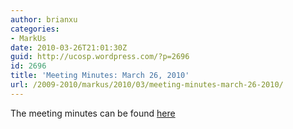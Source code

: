 ```yaml
---
author: brianxu
categories:
- MarkUs
date: 2010-03-26T21:01:30Z
guid: http://ucosp.wordpress.com/?p=2696
id: 2696
title: 'Meeting Minutes: March 26, 2010'
url: /2009-2010/markus/2010/03/meeting-minutes-march-26-2010/
---
```


The meeting minutes can be found [here](http://blog.markusproject.org/?p=1481)